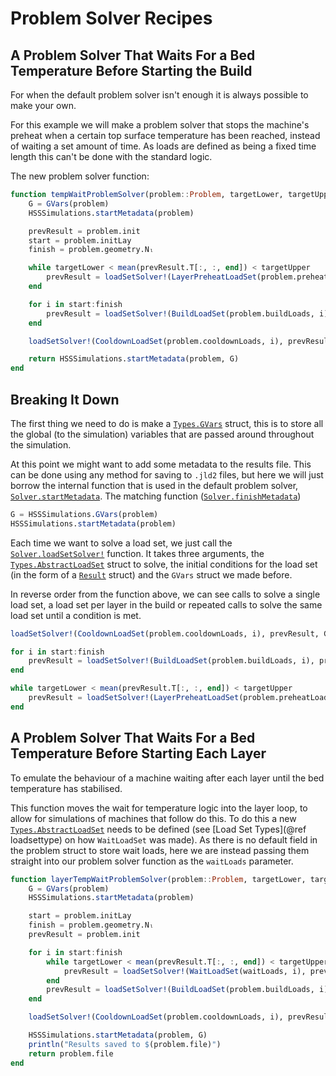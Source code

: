 # Problem Solver Recipes

## A Problem Solver That Waits For a Bed Temperature Before Starting the Build

For when the default problem solver isn't enough it is always possible to make
your own.

For this example we will make a problem solver that stops the machine's preheat
when a certain top surface temperature has been reached, instead of waiting a
set amount of time. As loads are defined as being a fixed time length this can't
be done with the standard logic.

The new problem solver function:

```julia
function tempWaitProblemSolver(problem::Problem, targetLower, targetUpper)
    G = GVars(problem)
    HSSSimulations.startMetadata(problem)

    prevResult = problem.init
    start = problem.initLay
    finish = problem.geometry.Nₗ

    while targetLower < mean(prevResult.T[:, :, end]) < targetUpper
        prevResult = loadSetSolver!(LayerPreheatLoadSet(problem.preheatLoads, start), prevResult, G)
    end

    for i in start:finish
        prevResult = loadSetSolver!(BuildLoadSet(problem.buildLoads, i), prevResult, G)
    end

    loadSetSolver!(CooldownLoadSet(problem.cooldownLoads, i), prevResult, G)

    return HSSSimulations.startMetadata(problem, G)
end
```

## Breaking It Down

The first thing we need to do is make a [`Types.GVars`](@ref) struct, this is
to store all the global (to the simulation) variables that are passed around
throughout the simulation.

At this point we might want to add some metadata to the results file.
This can be done using any method for saving to `.jld2` files, but here
we will just borrow the internal function that is used in the default
problem solver, [`Solver.startMetadata`](@ref). The matching function
([`Solver.finishMetadata`](@ref))

```julia
G = HSSSimulations.GVars(problem)
HSSSimulations.startMetadata(problem)
```

Each time we want to solve a load set, we just call the
[`Solver.loadSetSolver!`](@ref) function. It takes three arguments, the
[`Types.AbstractLoadSet`](@ref) struct to solve, the initial conditions for the
load set (in the form of a [`Result`](@ref) struct) and the `GVars` struct we
made before.

In reverse order from the function above, we can see calls to solve a single
load set, a load set per layer in the build or repeated calls to solve the same
load set until a condition is met.

```julia
loadSetSolver!(CooldownLoadSet(problem.cooldownLoads, i), prevResult, G)

for i in start:finish
    prevResult = loadSetSolver!(BuildLoadSet(problem.buildLoads, i), prevResult, G)
end

while targetLower < mean(prevResult.T[:, :, end]) < targetUpper
    prevResult = loadSetSolver!(LayerPreheatLoadSet(problem.preheatLoads, start), prevResult, G)
end
```

## A Problem Solver That Waits For a Bed Temperature Before Starting Each Layer

To emulate the behaviour of a machine waiting after each layer until the bed
temperature has stabilised.

This function moves the wait for temperature logic into the layer loop, to
allow for simulations of machines that follow do this. To do this a new
[`Types.AbstractLoadSet`](@ref) needs to be defined (see [Load Set Types](@ref
loadsettype) on how `WaitLoadSet` was made). As there is no default field in the
problem struct to store wait loads, here we are instead passing them straight
into our problem solver function as the `waitLoads` parameter.

```julia
function layerTempWaitProblemSolver(problem::Problem, targetLower, targetUpper, waitLoads)
    G = GVars(problem)
    HSSSimulations.startMetadata(problem)

    start = problem.initLay
    finish = problem.geometry.Nₗ
    prevResult = problem.init

    for i in start:finish
        while targetLower < mean(prevResult.T[:, :, end]) < targetUpper
            prevResult = loadSetSolver!(WaitLoadSet(waitLoads, i), prevResult, G)
        end
        prevResult = loadSetSolver!(BuildLoadSet(problem.buildLoads, i), prevResult, G)
    end

    loadSetSolver!(CooldownLoadSet(problem.cooldownLoads, i), prevResult, G)

    HSSSimulations.startMetadata(problem, G)
    println("Results saved to $(problem.file)")
    return problem.file
end
```

